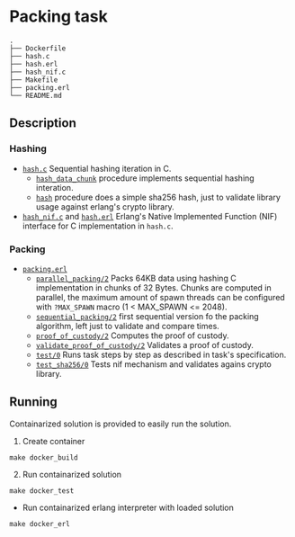 # Packing task

```
.
├── Dockerfile
├── hash.c
├── hash.erl
├── hash_nif.c
├── Makefile
├── packing.erl
└── README.md
```

## Description

### Hashing

* [`hash.c`](https://github.com/ernius/packing/blob/master/hash.c)
Sequential hashing iteration in C.
    * [`hash_data_chunk`](https://github.com/ernius/packing/blob/master/hash.c#L19) procedure implements sequential hashing interation.
    * [`hash`](https://github.com/ernius/packing/blob/master/hash.c#L92) procedure does a simple sha256 hash, just to validate library usage against erlang's crypto library.
* [`hash_nif.c`](https://github.com/ernius/packing/blob/master/hash_nif.c) and [`hash.erl`](https://github.com/ernius/packing/blob/master/hash.erl) 
Erlang's Native Implemented Function (NIF) interface for C implementation in `hash.c`.

### Packing

* [`packing.erl`](https://github.com/ernius/packing/blob/master/packing.erl) 
    * [`parallel_packing/2`](https://github.com/ernius/packing/blob/master/packing.erl#L136) 
    Packs 64KB data using hashing C implementation in chunks of 32 Bytes. Chunks are computed in parallel, the maximum amount of spawn threads can be configured with `?MAX_SPAWN` macro (1 < MAX_SPAWN <= 2048).
    * [`sequential_packing/2`](https://github.com/ernius/packing/blob/master/packing.erl#L163)  first sequential version fo the packing algorithm, left just to validate and compare times.
    * [`proof_of_custody/2`](https://github.com/ernius/packing/blob/master/packing.erl#L181)
    Computes the proof of custody.
    * [`validate_proof_of_custody/2`](https://github.com/ernius/packing/blob/master/packing.erl#L196)
    Validates a proof of custody.
    * [`test/0`](https://github.com/ernius/packing/blob/master/packing.erl#L37) 
    Runs task steps by step as described in task's specification.
    * [`test_sha256/0`](https://github.com/ernius/packing/blob/master/packing.erl#L86) 
    Tests nif mechanism and validates agains crypto library.

## Running

Containarized solution is provided to easily run the solution.

1. Create container

```
make docker_build
```

2. Run containarized solution

```
make docker_test
```

* Run containarized erlang interpreter with loaded solution

```
make docker_erl
```
